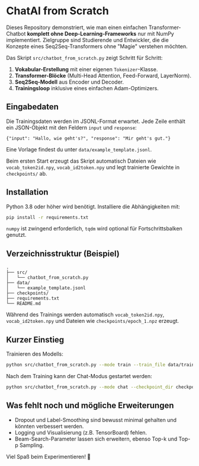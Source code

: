 # ChatAI from Scratch

Dieses Repository demonstriert, wie man einen einfachen Transformer-Chatbot **komplett ohne Deep-Learning-Frameworks** nur mit NumPy implementiert. Zielgruppe sind Studierende und Entwickler, die die Konzepte eines Seq2Seq-Transformers ohne "Magie" verstehen möchten.

Das Skript `src/chatbot_from_scratch.py` zeigt Schritt für Schritt:

1. **Vokabular-Erstellung** mit einer eigenen `Tokenizer`-Klasse.
2. **Transformer-Blöcke** (Multi-Head Attention, Feed-Forward, LayerNorm).
3. **Seq2Seq-Modell** aus Encoder und Decoder.
4. **Trainingsloop** inklusive eines einfachen Adam-Optimizers.

## Eingabedaten

Die Trainingsdaten werden im JSONL-Format erwartet. Jede Zeile enthält ein JSON-Objekt mit den Feldern `input` und `response`:

```jsonl
{"input": "Hallo, wie geht's?", "response": "Mir geht's gut."}
```

Eine Vorlage findest du unter `data/example_template.jsonl`.

Beim ersten Start erzeugt das Skript automatisch Dateien wie `vocab_token2id.npy`, `vocab_id2token.npy` und legt trainierte Gewichte in `checkpoints/` ab.

## Installation

Python 3.8 oder höher wird benötigt. Installiere die Abhängigkeiten mit:

```bash
pip install -r requirements.txt
```

`numpy` ist zwingend erforderlich, `tqdm` wird optional für Fortschrittsbalken genutzt.

## Verzeichnisstruktur (Beispiel)

```
.
├── src/
│   └── chatbot_from_scratch.py
├── data/
│   └── example_template.jsonl
├── checkpoints/
├── requirements.txt
└── README.md
```

Während des Trainings werden automatisch `vocab_token2id.npy`, `vocab_id2token.npy` und Dateien wie `checkpoints/epoch_1.npz` erzeugt.

## Kurzer Einstieg

Trainieren des Modells:

```bash
python src/chatbot_from_scratch.py --mode train --train_file data/train.jsonl --valid_file data/valid.jsonl --epochs 10 --batch_size 32 --lr 1e-4
```

Nach dem Training kann der Chat-Modus gestartet werden:

```bash
python src/chatbot_from_scratch.py --mode chat --checkpoint_dir checkpoints/
```

## Was fehlt noch und mögliche Erweiterungen

- Dropout und Label-Smoothing sind bewusst minimal gehalten und könnten verbessert werden.
- Logging und Visualisierung (z.B. TensorBoard) fehlen.
- Beam-Search-Parameter lassen sich erweitern, ebenso Top-k und Top-p Sampling.

Viel Spaß beim Experimentieren! 🚀
